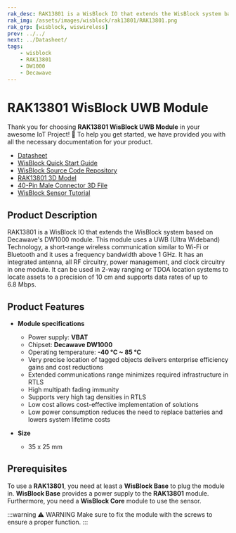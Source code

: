 ```yaml
---
rak_desc: RAK13801 is a WisBlock IO that extends the WisBlock system based on Decawave's DW1000 module. This module uses a UWB (Ultra Wideband) Technology, a short-range wireless communication similar to Wi-Fi or Bluetooth, and it uses a frequency bandwidth above 1 GHz.
rak_img: /assets/images/wisblock/rak13801/RAK13801.png
rak_grp: [wisblock, wiswireless]
prev: ../../
next: ../Datasheet/
tags:
    - wisblock
    - RAK13801
    - DW1000
    - Decawave
---
```


# RAK13801 WisBlock UWB Module

Thank you for choosing **RAK13801 WisBlock UWB Module** in your awesome IoT Project! 🎉 To help you get started, we have provided you with all the necessary documentation for your product.

* [Datasheet](../Datasheet/)
* <a href="../../Quickstart/" target="_blank">WisBlock Quick Start Guide</a>
* [WisBlock Source Code Repository](https://github.com/RAKWireless/WisBlock/)
* [RAK13801 3D Model](https://downloads.rakwireless.com/3D_File/WisBlock/3D_RAK13801.stp)
* [40-Pin Male Connector 3D File](https://downloads.rakwireless.com/3D_File/Accessory/WisConnector/M40S1003K6M.stp)
* [WisBlock Sensor Tutorial](/Knowledge-Hub/Learn/WisBlock-Sensor-Tutorial/)

## Product Description

RAK13801 is a WisBlock IO that extends the WisBlock system based on Decawave's DW1000 module. This module uses a UWB (Ultra Wideband) Technology, a short-range wireless communication similar to Wi-Fi or Bluetooth and it uses a frequency bandwidth above 1&nbsp;GHz. It has an integrated antenna, all RF circuitry, power management, and clock circuitry in one module. It can be used in 2-way ranging or TDOA location systems to locate assets to a precision of 10&nbsp;cm and supports data rates of up to 6.8&nbsp;Mbps.

## Product Features

* **Module specifications**
    * Power supply: **VBAT**
    * Chipset: **Decawave DW1000**
    * Operating temperature: **-40&nbsp;°C ~ 85&nbsp;°C**
    * Very precise location of tagged objects delivers enterprise efficiency gains and cost reductions
    * Extended communications range minimizes required infrastructure in RTLS
    * High multipath fading immunity
    * Supports very high tag densities in RTLS
    * Low cost allows cost-effective implementation of solutions
    * Low power consumption reduces the need to replace batteries and lowers system lifetime costs

* **Size**
    * 35 x 25&nbsp;mm

## Prerequisites

To use a **RAK13801**, you need at least a **WisBlock Base** to plug the module in. **WisBlock Base** provides a power supply to the **RAK13801** module. Furthermore, you need a **WisBlock Core** module to use the sensor.

:::warning ⚠️ WARNING
Make sure to fix the module with the screws to ensure a proper function.
:::